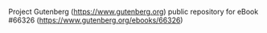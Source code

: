 Project Gutenberg (https://www.gutenberg.org) public repository for
eBook #66326 (https://www.gutenberg.org/ebooks/66326)
